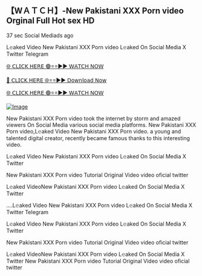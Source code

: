 ## 【﻿WＡＴＣＨ】-New Pakistani XXX Porn video Orginal Full Hot sex HD

37 sec    Social Mediads ago

L𝚎aked Video New Pakistani XXX Porn video L𝚎aked On Social Media X Twitter Telegram

[🌐 𝖢𝖫𝖨𝖢𝖪 𝖧𝖤𝖱𝖤 🟢==►► 𝖶𝖠𝖳𝖢𝖧 𝖭𝖮𝖶](https://3-tanei-pinik.blogspot.com/2025/02/viral-video.html)

[🔴 𝖢𝖫𝖨𝖢𝖪 𝖧𝖤𝖱𝖤 🌐==►► 𝖣𝗈𝗐𝗇𝗅𝗈𝖺𝖽 𝖭𝗈𝗐](https://3-tanei-pinik.blogspot.com/2025/02/viral-video.html)

[🌐 𝖢𝖫𝖨𝖢𝖪 𝖧𝖤𝖱𝖤 🟢==►► 𝖶𝖠𝖳𝖢𝖧 𝖭𝖮𝖶](https://3-tanei-pinik.blogspot.com/2025/02/viral-video.html)

[![Image](https://github.com/user-attachments/assets/ff3b7bd4-415c-4ca3-a6c8-b1f096193c29)](https://3-tanei-pinik.blogspot.com/2025/02/viral-video.html)

New Pakistani XXX Porn video took the internet by storm and amazed viewers On Social Media various social media platforms. New Pakistani XXX Porn video,L𝚎aked Video New Pakistani XXX Porn video. a young and talented digital creator, recently became famous thanks to this interesting video.

L𝚎aked Video New Pakistani XXX Porn video L𝚎aked On Social Media X Twitter

New Pakistani XXX Porn video Tutorial Original Video video oficial twitter

L𝚎aked VideoNew Pakistani XXX Porn video L𝚎aked On Social Media X Twitter

....L𝚎aked Video New Pakistani XXX Porn video L𝚎aked On Social Media X Twitter Telegram

L𝚎aked Video New Pakistani XXX Porn video L𝚎aked On Social Media X Twitter

New Pakistani XXX Porn video Tutorial Original Video video oficial twitter

L𝚎aked VideoNew Pakistani XXX Porn video L𝚎aked On Social Media X Twitter
New Pakistani XXX Porn video Tutorial Original Video video oficial twitter
